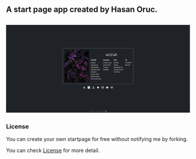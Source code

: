 ## A start page app created by Hasan Oruc.
![Screenshot](startpage-screenshot.png)
----------
### License

You can create your own startpage for free without notifying me by forking.

You can check [License](LICENSE) for more detail.